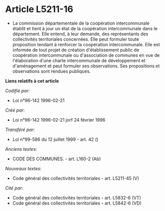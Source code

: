 # Article L5211-16

- La commission départementale de la coopération intercommunale établit et tient à jour un état de la coopération
intercommunale dans le département. Elle entend, à leur demande, des représentants des collectivités territoriales
concernées. Elle peut formuler toute proposition tendant à renforcer la coopération intercommunale. Elle est informée de tout
projet de création d'établissement public de coopération intercommunale ou d'association de communes en vue de l'élaboration
d'une charte intercommunale de développement et d'aménagement et peut formuler ses observations. Ses propositions et
observations sont rendues publiques.

**Liens relatifs à cet article**

_Codifié par_:

  - Loi n°96-142 1996-02-21

_Créé par_:

  - Loi n°96-142 1996-02-21 jorf 24 février 1996

_Transféré par_:

  - Loi n°99-586 du 12 juillet 1999 - art. 42 ()

_Anciens textes_:

  - CODE DES COMMUNES. - art. L160-2 (Ab)

_Nouveaux textes_:

  - Code général des collectivités territoriales - art. L5211-45 (V)

_Cité par_:

  - Code général des collectivités territoriales - art. L5832-6 (VT)
  - Code général des collectivités territoriales - art. L5842-6 (VD)
